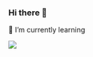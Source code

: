 ### Hi there 👋

🌱 I’m currently learning

<a href="https://www.djangoproject.com/" target="_blank"><img src="https://img.shields.io/badge/Django-FFFFFF?style=for-the-badge&logo=appveyor&logoColor=e7f520"/></a>


<!--
**minseojeong1012/minseojeong1012** is a ✨ _special_ ✨ repository because its `README.md` (this file) appears on your GitHub profile.

Here are some ideas to get you started:

- 🔭 I’m currently working on 
- 🌱 I’m currently learning <img src="https://img.shields.io/badge/Django-#092E20?style=flat-square&logo=Django&logoColor=white"/> 
- 👯 I’m looking to collaborate on ...
- 🤔 I’m looking for help with ...
- 💬 Ask me about ...
- 📫 How to reach me: ...
- 😄 Pronouns: ...
- ⚡ Fun fact: ...
-->
